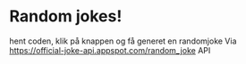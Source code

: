# Random jokes!
hent coden, klik på knappen og få generet en randomjoke Via https://official-joke-api.appspot.com/random_joke API 

